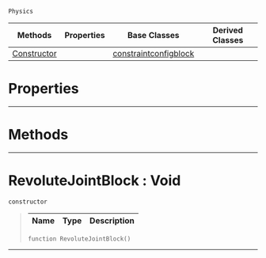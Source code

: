  `Physics`

|Methods|Properties|Base Classes|Derived Classes|
|---|---|---|---|
|[ Constructor](https://github.com/zeroengineteam/ZeroDocs/blob/master/code_reference/class_reference/revolutejointblock.markdown#revolutejointblock-void)| |[constraintconfigblock](https://github.com/zeroengineteam/ZeroDocs/blob/master/code_reference/class_reference/constraintconfigblock.markdown)| |


 #  Properties


---  
 #  Methods


---  
 #  RevoluteJointBlock : Void

 `constructor`

> 
> |Name|Type|Description|
> |---|---|---|
> ``` lang=cpp, name=Nada
> function RevoluteJointBlock()
> ``` 


---  
 

 